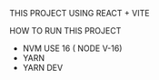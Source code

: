 THIS PROJECT USING REACT + VITE


HOW TO RUN THIS PROJECT

- NVM USE 16 ( NODE V-16)
- YARN
- YARN DEV